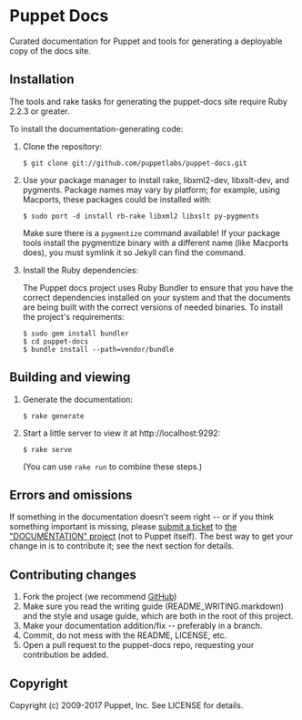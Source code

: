 Puppet Docs
===========

Curated documentation for Puppet and tools for generating a deployable copy
of the docs site.

Installation
------------

The tools and rake tasks for generating the puppet-docs site require Ruby 2.2.3 or greater.

To install the documentation-generating code:

1.  Clone the repository:

        $ git clone git://github.com/puppetlabs/puppet-docs.git

2.  Use your package manager to install rake, libxml2-dev, libxslt-dev, and pygments.
    Package names may vary by platform; for example, using Macports, these packages could
    be installed with:

        $ sudo port -d install rb-rake libxml2 libxslt py-pygments

    Make sure there is a `pygmentize` command available! If your package tools
    install the pygmentize binary with a different name (like Macports does),
    you must symlink it so Jekyll can find the command.

3.  Install the Ruby dependencies:

    The Puppet docs project uses Ruby Bundler to ensure that you have the correct dependencies
    installed on your system and that the documents are being built with the correct versions
    of needed binaries. To install the project's requirements:

        $ sudo gem install bundler
        $ cd puppet-docs
        $ bundle install --path=vendor/bundle

Building and viewing
--------------------

1.  Generate the documentation:

        $ rake generate

2.  Start a little server to view it at http://localhost:9292:

        $ rake serve

    (You can use `rake run` to combine these steps.)

Errors and omissions
--------------------

If something in the documentation doesn't seem right -- or if you
think something important is missing, please [submit a ticket][1] to
[the "DOCUMENTATION" project][1] (not to Puppet itself).  The best way
to get your change in is to contribute it; see the next section for
details.


Contributing changes
--------------------

1. Fork the project (we recommend [GitHub][3])
2. Make sure you read the writing guide (README_WRITING.markdown) and the
style and usage guide, which are both in the root of this project.
3. Make your documentation addition/fix -- preferably in a branch.
4. Commit, do not mess with the README, LICENSE, etc.
5. Open a pull request to the puppet-docs repo, requesting your contribution be added.

[1]: http://tickets.puppetlabs.com/browse/DOCUMENT
[3]: http://github.com
[4]: http://docs.puppetlabs.com/guides/style_and_usage.html

Copyright
---------

Copyright (c) 2009-2017 Puppet, Inc. See LICENSE for details.


